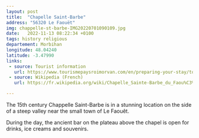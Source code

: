 ```yaml
---
layout: post
title:  "Chapelle Saint-Barbe"
address: "56320 Le Faouët"
img: chappelle-st-barbe-IMG20220701090109.jpg
date:   2022-11-13 08:22:34 +0100
tags: history religious
departement: Morbihan
longitude: 48.04240
latitude: -3.47990
links:
 - source: Tourist information
   url: https://www.tourismepaysroimorvan.com/en/preparing-your-stay/to-see-and-do/religious-heritage/chapels/chapelle-sainte-barbe-988660
 - source: Wikipedia (French)
   url: https://fr.wikipedia.org/wiki/Chapelle_Sainte-Barbe_du_Faou%C3%ABt

---
```

The 15th century Chappelle Saint-Barbe is in a stunning location on the side of a steep valley near the small town of Le Faouêt.

During the day, the ancient bar on the plateau above the chapel is open for drinks, ice creams and souvenirs.
